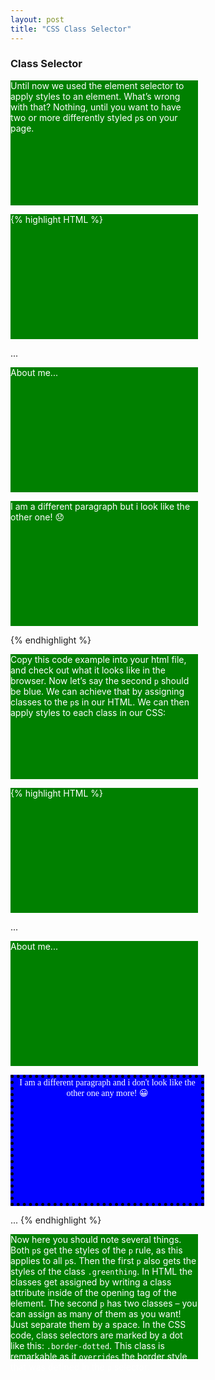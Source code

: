 ```yaml
---
layout: post
title: "CSS Class Selector"
---
```


### Class Selector
Until now we used the element selector to apply styles to an element. What’s wrong with that? Nothing, until you want to have two or more differently styled `p`s on your page.

{% highlight HTML %}
<head>
<!-- ... -->
  <style>
    p {
      color: white;
      background-color: green;
      width: 300px;
      height: 200px;
    }
  </style>
</head>
<body>
  ...
  <p>About me...</p>
  <p>I am a different paragraph but i look like the other one! 😞</p>
</body>
{% endhighlight %}

Copy this code example into your html file, and check out what it looks like in the browser. Now let’s say the second `p` should be blue. We can achieve that by assigning classes to the `p`s in our HTML. We can then apply styles to each class in our CSS:

{% highlight HTML %}
<head>
<!-- ... -->
  <style>
    p {
      color: white;
      background-color: green;
      width: 300px;
      height: 200px;
    }

    .greenthing { background-color: green; }

    .bluething {
      background-color: blue;
      font-family: serif;
      text-align: center;
    }

    .border-dotted { border: 5px dotted black; }
  </style>
</head>
<body>
  ...
  <p class="greenthing">About me...</div>
  <p class="bluething border-dotted">I am a different paragraph and i don't look like the other one any more! 😀</p>
  ...
</body>
{% endhighlight %}

Now here you should note several things. Both `p`s get the styles of the `p` rule, as this applies to all `p`s. Then the first `p` also gets the styles of the class `.greenthing`. In HTML the classes get assigned by writing a class attribute inside of the opening tag of the element. The second `p` has two classes – you can assign as many of them as you want! Just separate them by a space. In the CSS code, class selectors are marked by a dot like this: `.border-dotted`. This class is remarkable as it `overrides` the border style that was defined in the `p` selector.
